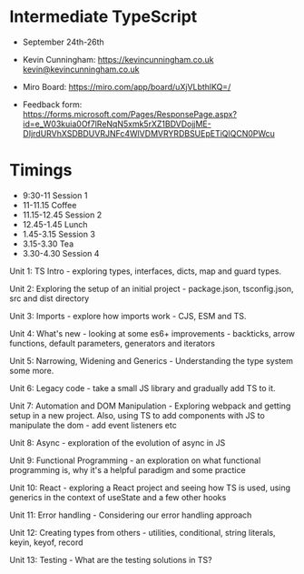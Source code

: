 # Intermediate TypeScript

- September 24th-26th
- Kevin Cunningham: https://kevincunningham.co.uk kevin@kevincunningham.co.uk

- Miro Board: https://miro.com/app/board/uXjVLbthlKQ=/
- Feedback form: https://forms.microsoft.com/Pages/ResponsePage.aspx?id=e_W03kuia0Of7lReNqN5xmk5rXZ1BDVDojjME-DIjrdURVhXSDBDUVRJNFc4WlVDMVRYRDBSUEpETiQlQCN0PWcu

# Timings

- 9:30-11 Session 1
- 11-11.15 Coffee
- 11.15-12.45 Session 2
- 12.45-1.45 Lunch
- 1.45-3.15 Session 3
- 3.15-3.30 Tea
- 3.30-4.30 Session 4

Unit 1: TS Intro - exploring types, interfaces, dicts, map and guard types.

Unit 2: Exploring the setup of an initial project - package.json, tsconfig.json, src and dist directory

Unit 3: Imports - explore how imports work - CJS, ESM and TS.

Unit 4: What's new - looking at some es6+ improvements - backticks, arrow functions, default parameters, generators and iterators

Unit 5: Narrowing, Widening and Generics - Understanding the type system some more.

Unit 6: Legacy code - take a small JS library and gradually add TS to it.

Unit 7: Automation and DOM Manipulation - Exploring webpack and getting setup in a new project. Also, using TS to add components with JS to manipulate the dom - add event listeners etc

Unit 8: Async - exploration of the evolution of async in JS

Unit 9: Functional Programming - an exploration on what functional programming is, why it's a helpful paradigm and some practice

Unit 10: React - exploring a React project and seeing how TS is used, using generics in the context of useState and a few other hooks

Unit 11: Error handling - Considering our error handling approach

Unit 12: Creating types from others - utilities, conditional, string literals, keyin, keyof, record

Unit 13: Testing - What are the testing solutions in TS?
